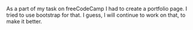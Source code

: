As a part of my task on freeCodeCamp I had to create a portfolio page. I tried to use bootstrap for that. I guess, I will continue to work on that, to make it better.